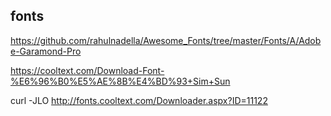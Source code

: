 
## fonts

https://github.com/rahulnadella/Awesome_Fonts/tree/master/Fonts/A/Adobe-Garamond-Pro

https://cooltext.com/Download-Font-%E6%96%B0%E5%AE%8B%E4%BD%93+Sim+Sun

curl  -JLO http://fonts.cooltext.com/Downloader.aspx?ID=11122


